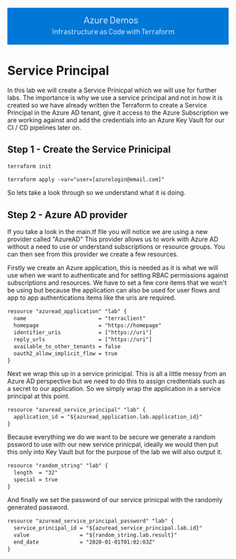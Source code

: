 ![infra as code with Terraform](/docs/images/banner.png)

# Service Principal

In this lab we will create a Service Prinicpal which we will use for further labs. The importance is why we use a service principal and not in how it is created so we have already written the Terraform to create a Service Principal in the Azure AD tenant, give it access to the Azure Subscription we are working against and add the credentials into an Azure Key Vault for our CI / CD pipelines later on.

## Step 1 - Create the Service Prinicipal

```
terraform init
```

```
terraform apply -var="user=[azurelogin@email.com]"
```

So lets take a look through so we understand what it is doing.

## Step 2 - Azure AD provider

If you take a look in the main.tf file you will notice we are using a new provider called "AzureAD" This provider allows us to work with Azure AD without a need to use or understand subscriptions or resource groups. You can then see from this provider we create a few resources.

Firstly we create an Azure application, this is needed as it is what we will use when we want to authenticate and for setting RBAC permissions against subscriptions and resources. We have to set a few core items that we won't be using but because the application can also be used for user flows and app to app authentications items like the uris are required.

```
resource "azuread_application" "lab" {
  name                       = "terraclient"
  homepage                   = "https://homepage"
  identifier_uris            = ["https://uri"]
  reply_urls                 = ["https://uri"]
  available_to_other_tenants = false
  oauth2_allow_implicit_flow = true
}
```

Next we wrap this up in a service prinicipal. This is all a little messy from an Azure AD perspective but we need to do this to assign credtentials such as a secret to our application. So we simply wrap the application in a service principal at this point.

```
resource "azuread_service_principal" "lab" {
  application_id = "${azuread_application.lab.application_id}"
}
```

Because everything we do we want to be secure we generate a random pssword to use with our new service prinicpal, ideally we would then put this only into Key Vault but for the purpose of the lab we will also output it.

```
resource "random_string" "lab" {
  length  = "32"
  special = true
}
```

And finally we set the password of our service prinicpal with the randomly generated password.

```
resource "azuread_service_principal_password" "lab" {
  service_principal_id = "${azuread_service_principal.lab.id}"
  value                = "${random_string.lab.result}"
  end_date             = "2020-01-01T01:02:03Z"
}
```

